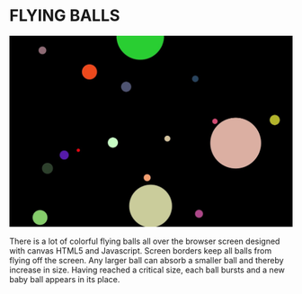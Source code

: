 # FLYING BALLS

![Mockup](mockup.jpg)

There is a lot of colorful flying balls all over the browser screen designed with canvas HTML5 and Javascript. Screen borders keep all balls from flying off the screen. Any larger ball can absorb a smaller ball and thereby increase in size. Having reached a critical size, each ball bursts and a new baby ball appears in its place.